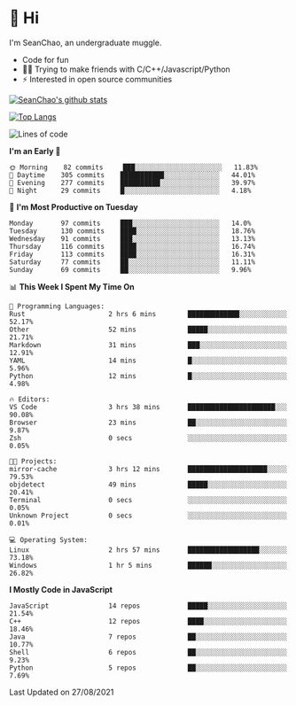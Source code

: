 # 👋 Hi
I'm SeanChao, an undergraduate muggle.

- Code for fun
- 👨‍💻 Trying to make friends with C/C++/Javascript/Python
- ⚡ Interested in open source communities

[![SeanChao's github stats](https://i-github-readme-stats.vercel.app/api?username=seanchao&show_icons=true)](https://github.com/anuraghazra/github-readme-stats)

[![Top Langs](https://i-github-readme-stats.vercel.app/api/top-langs/?username=seanchao&layout=compact)](https://github.com/anuraghazra/github-readme-stats)

<!--START_SECTION:waka-->
![Lines of code](https://img.shields.io/badge/From%20Hello%20World%20I%27ve%20Written-1.6%20million%20lines%20of%20code-blue)

**I'm an Early 🐤** 

```text
🌞 Morning    82 commits     ███░░░░░░░░░░░░░░░░░░░░░░   11.83% 
🌆 Daytime    305 commits    ███████████░░░░░░░░░░░░░░   44.01% 
🌃 Evening    277 commits    ██████████░░░░░░░░░░░░░░░   39.97% 
🌙 Night      29 commits     █░░░░░░░░░░░░░░░░░░░░░░░░   4.18%

```
📅 **I'm Most Productive on Tuesday** 

```text
Monday       97 commits     ███░░░░░░░░░░░░░░░░░░░░░░   14.0% 
Tuesday      130 commits    ████░░░░░░░░░░░░░░░░░░░░░   18.76% 
Wednesday    91 commits     ███░░░░░░░░░░░░░░░░░░░░░░   13.13% 
Thursday     116 commits    ████░░░░░░░░░░░░░░░░░░░░░   16.74% 
Friday       113 commits    ████░░░░░░░░░░░░░░░░░░░░░   16.31% 
Saturday     77 commits     ██░░░░░░░░░░░░░░░░░░░░░░░   11.11% 
Sunday       69 commits     ██░░░░░░░░░░░░░░░░░░░░░░░   9.96%

```


📊 **This Week I Spent My Time On** 

```text
💬 Programming Languages: 
Rust                     2 hrs 6 mins        █████████████░░░░░░░░░░░░   52.17% 
Other                    52 mins             █████░░░░░░░░░░░░░░░░░░░░   21.71% 
Markdown                 31 mins             ███░░░░░░░░░░░░░░░░░░░░░░   12.91% 
YAML                     14 mins             █░░░░░░░░░░░░░░░░░░░░░░░░   5.96% 
Python                   12 mins             █░░░░░░░░░░░░░░░░░░░░░░░░   4.98%

🔥 Editors: 
VS Code                  3 hrs 38 mins       ██████████████████████░░░   90.08% 
Browser                  23 mins             ██░░░░░░░░░░░░░░░░░░░░░░░   9.87% 
Zsh                      0 secs              ░░░░░░░░░░░░░░░░░░░░░░░░░   0.05%

🐱‍💻 Projects: 
mirror-cache             3 hrs 12 mins       ████████████████████░░░░░   79.53% 
objdetect                49 mins             █████░░░░░░░░░░░░░░░░░░░░   20.41% 
Terminal                 0 secs              ░░░░░░░░░░░░░░░░░░░░░░░░░   0.05% 
Unknown Project          0 secs              ░░░░░░░░░░░░░░░░░░░░░░░░░   0.01%

💻 Operating System: 
Linux                    2 hrs 57 mins       ██████████████████░░░░░░░   73.18% 
Windows                  1 hr 5 mins         ██████░░░░░░░░░░░░░░░░░░░   26.82%

```

**I Mostly Code in JavaScript** 

```text
JavaScript               14 repos            █████░░░░░░░░░░░░░░░░░░░░   21.54% 
C++                      12 repos            ████░░░░░░░░░░░░░░░░░░░░░   18.46% 
Java                     7 repos             ██░░░░░░░░░░░░░░░░░░░░░░░   10.77% 
Shell                    6 repos             ██░░░░░░░░░░░░░░░░░░░░░░░   9.23% 
Python                   5 repos             ██░░░░░░░░░░░░░░░░░░░░░░░   7.69%

```



 Last Updated on 27/08/2021
<!--END_SECTION:waka-->
